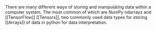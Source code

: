 There are many different ways of storing and manipulating data within a computer system. The most common of which are NumPy ndarrays and [[TensorFlow]] [[Tensors]], two commonly used data types for storing [[Arrays]] of data in python for data interpretation.